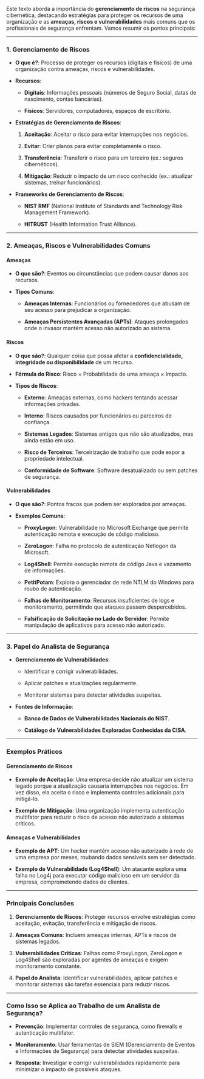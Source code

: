 Este texto aborda a importância do **gerenciamento de riscos** na segurança cibernética, destacando estratégias para proteger os recursos de uma organização e as **ameaças, riscos e vulnerabilidades** mais comuns que os profissionais de segurança enfrentam. Vamos resumir os pontos principais:

---

### **1. Gerenciamento de Riscos**

- **O que é?**: Processo de proteger os recursos (digitais e físicos) de uma organização contra ameaças, riscos e vulnerabilidades.
    
- **Recursos**:
    
    - **Digitais**: Informações pessoais (números de Seguro Social, datas de nascimento, contas bancárias).
        
    - **Físicos**: Servidores, computadores, espaços de escritório.
        
- **Estratégias de Gerenciamento de Riscos**:
    
    1. **Aceitação**: Aceitar o risco para evitar interrupções nos negócios.
        
    2. **Evitar**: Criar planos para evitar completamente o risco.
        
    3. **Transferência**: Transferir o risco para um terceiro (ex.: seguros cibernéticos).
        
    4. **Mitigação**: Reduzir o impacto de um risco conhecido (ex.: atualizar sistemas, treinar funcionários).
        
- **Frameworks de Gerenciamento de Riscos**:
    
    - **NIST RMF** (National Institute of Standards and Technology Risk Management Framework).
        
    - **HITRUST** (Health Information Trust Alliance).
        

---

### **2. Ameaças, Riscos e Vulnerabilidades Comuns**

#### **Ameaças**

- **O que são?**: Eventos ou circunstâncias que podem causar danos aos recursos.
    
- **Tipos Comuns**:
    
    - **Ameaças Internas**: Funcionários ou fornecedores que abusam de seu acesso para prejudicar a organização.
        
    - **Ameaças Persistentes Avançadas (APTs)**: Ataques prolongados onde o invasor mantém acesso não autorizado ao sistema.
        

#### **Riscos**

- **O que são?**: Qualquer coisa que possa afetar a **confidencialidade, integridade ou disponibilidade** de um recurso.
    
- **Fórmula do Risco**: Risco = Probabilidade de uma ameaça × Impacto.
    
- **Tipos de Riscos**:
    
    - **Externo**: Ameaças externas, como hackers tentando acessar informações privadas.
        
    - **Interno**: Riscos causados por funcionários ou parceiros de confiança.
        
    - **Sistemas Legados**: Sistemas antigos que não são atualizados, mas ainda estão em uso.
        
    - **Risco de Terceiros**: Terceirização de trabalho que pode expor a propriedade intelectual.
        
    - **Conformidade de Software**: Software desatualizado ou sem patches de segurança.
        

#### **Vulnerabilidades**

- **O que são?**: Pontos fracos que podem ser explorados por ameaças.
    
- **Exemplos Comuns**:
    
    - **ProxyLogon**: Vulnerabilidade no Microsoft Exchange que permite autenticação remota e execução de código malicioso.
        
    - **ZeroLogon**: Falha no protocolo de autenticação Netlogon da Microsoft.
        
    - **Log4Shell**: Permite execução remota de código Java e vazamento de informações.
        
    - **PetitPotam**: Explora o gerenciador de rede NTLM do Windows para roubo de autenticação.
        
    - **Falhas de Monitoramento**: Recursos insuficientes de logs e monitoramento, permitindo que ataques passem despercebidos.
        
    - **Falsificação de Solicitação no Lado do Servidor**: Permite manipulação de aplicativos para acesso não autorizado.
        

---

### **3. Papel do Analista de Segurança**

- **Gerenciamento de Vulnerabilidades**:
    
    - Identificar e corrigir vulnerabilidades.
        
    - Aplicar patches e atualizações regularmente.
        
    - Monitorar sistemas para detectar atividades suspeitas.
        
- **Fontes de Informação**:
    
    - **Banco de Dados de Vulnerabilidades Nacionais do NIST**.
        
    - **Catálogo de Vulnerabilidades Exploradas Conhecidas da CISA**.
        

---

### **Exemplos Práticos**

#### **Gerenciamento de Riscos**

- **Exemplo de Aceitação**: Uma empresa decide não atualizar um sistema legado porque a atualização causaria interrupções nos negócios. Em vez disso, ela aceita o risco e implementa controles adicionais para mitigá-lo.
    
- **Exemplo de Mitigação**: Uma organização implementa autenticação multifator para reduzir o risco de acesso não autorizado a sistemas críticos.
    

#### **Ameaças e Vulnerabilidades**

- **Exemplo de APT**: Um hacker mantém acesso não autorizado à rede de uma empresa por meses, roubando dados sensíveis sem ser detectado.
    
- **Exemplo de Vulnerabilidade (Log4Shell)**: Um atacante explora uma falha no Log4j para executar código malicioso em um servidor da empresa, comprometendo dados de clientes.
    

---

### **Principais Conclusões**

1. **Gerenciamento de Riscos**: Proteger recursos envolve estratégias como aceitação, evitação, transferência e mitigação de riscos.
    
2. **Ameaças Comuns**: Incluem ameaças internas, APTs e riscos de sistemas legados.
    
3. **Vulnerabilidades Críticas**: Falhas como ProxyLogon, ZeroLogon e Log4Shell são exploradas por agentes de ameaças e exigem monitoramento constante.
    
4. **Papel do Analista**: Identificar vulnerabilidades, aplicar patches e monitorar sistemas são tarefas essenciais para reduzir riscos.
    

---

### **Como Isso se Aplica ao Trabalho de um Analista de Segurança?**

- **Prevenção**: Implementar controles de segurança, como firewalls e autenticação multifator.
    
- **Monitoramento**: Usar ferramentas de SIEM (Gerenciamento de Eventos e Informações de Segurança) para detectar atividades suspeitas.
    
- **Resposta**: Investigar e corrigir vulnerabilidades rapidamente para minimizar o impacto de possíveis ataques.